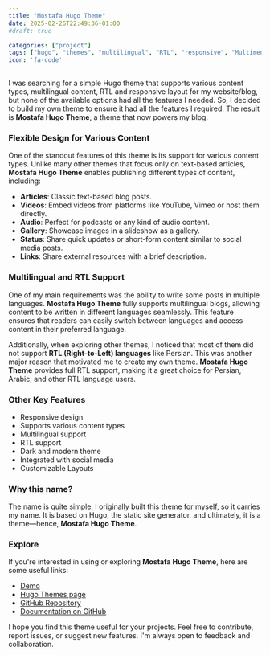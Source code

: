 ```yaml
---
title: "Mostafa Hugo Theme"
date: 2025-02-26T22:49:36+01:00
#draft: true

categories: ["project"]
tags: ["hugo", "themes", "multilingual", "RTL", "responsive", "Multimedia", "dark mode", "blog"]
icon: 'fa-code'
---
```

I was searching for a simple Hugo theme that supports various content types, multilingual content, RTL and responsive layout for my website/blog, but none of the available options had all the features I needed. So, I decided to build my own theme to ensure it had all the features I required. The result is **Mostafa Hugo Theme**, a theme that now powers my blog.

<!--more-->

### Flexible Design for Various Content

One of the standout features of this theme is its support for various content types. Unlike many other themes that focus only on text-based articles, **Mostafa Hugo Theme** enables publishing different types of content, including:

- **Articles**: Classic text-based blog posts.
- **Videos**: Embed videos from platforms like YouTube, Vimeo or host them directly.
- **Audio**: Perfect for podcasts or any kind of audio content.
- **Gallery**: Showcase images in a slideshow as a gallery.
- **Status**: Share quick updates or short-form content similar to social media posts.
- **Links**: Share external resources with a brief description.

### Multilingual and RTL Support

One of my main requirements was the ability to write some posts in multiple languages. **Mostafa Hugo Theme** fully supports multilingual blogs, allowing content to be written in different languages seamlessly. This feature ensures that readers can easily switch between languages and access content in their preferred language.

Additionally, when exploring other themes, I noticed that most of them did not support **RTL (Right-to-Left) languages** like Persian. This was another major reason that motivated me to create my own theme. **Mostafa Hugo Theme** provides full RTL support, making it a great choice for Persian, Arabic, and other RTL language users.

### Other Key Features

- Responsive design
- Supports various content types
- Multilingual support
- RTL support
- Dark and modern theme
- Integrated with social media
- Customizable Layouts

### Why this name?

The name is quite simple: I originally built this theme for myself, so it carries my name. It is based on Hugo, the static site generator, and ultimately, it is a theme—hence, **Mostafa Hugo Theme**.

### Explore

If you're interested in using or exploring **Mostafa Hugo Theme**, here are some useful links:

- [Demo](https://mirmousaviii.github.io/mostafa-hugo-theme/)
- [Hugo Themes page](https://themes.gohugo.io/themes/mostafa-hugo-theme/)
- [GitHub Repository](https://github.com/mirmousaviii/mostafa-hugo-theme/)
- [Documentation on GitHub](https://github.com/mirmousaviii/mostafa-hugo-theme?tab=readme-ov-file#mostafa-hugo-theme)

I hope you find this theme useful for your projects. Feel free to contribute, report issues, or suggest new features. I'm always open to feedback and collaboration.